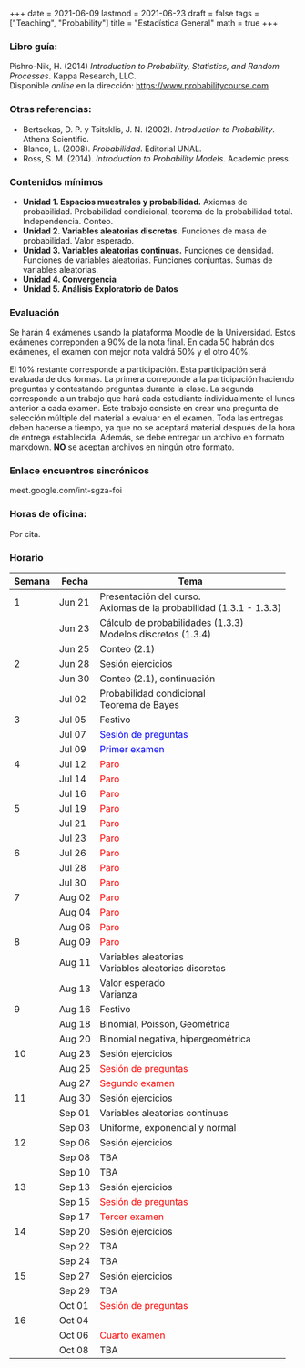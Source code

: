 +++
date      = 2021-06-09
lastmod   = 2021-06-23
draft     = false
tags      = ["Teaching", "Probability"]
title     = "Estadística General"
math      = true
+++

### Libro guía:

Pishro-Nik, H. (2014) *Introduction to Probability, Statistics, and Random Processes*. Kappa Research, LLC. <br>
Disponible *online* en la dirección: https://www.probabilitycourse.com

### Otras referencias:

+ Bertsekas, D. P. y Tsitsklis, J. N. (2002). *Introduction to Probability*. Athena Scientific.
+ Blanco, L. (2008). *Probabilidad*. Editorial UNAL.
+ Ross, S. M. (2014). *Introduction to Probability Models*. Academic press.

### Contenidos mínimos

+ **Unidad 1. Espacios muestrales y probabilidad.** Axiomas de probabilidad. Probabilidad condicional, teorema de la probabilidad total. Independencia. Conteo.
+ **Unidad 2. Variables aleatorias discretas.** Funciones de masa de probabilidad.  Valor esperado. 
+ **Unidad 3. Variables aleatorias continuas.** Funciones de densidad. Funciones de variables aleatorias. Funciones conjuntas. Sumas de variables aleatorias.
+ **Unidad 4. Convergencia**
+ **Unidad 5. Análisis Exploratorio de Datos**

### Evaluación

Se harán 4 exámenes usando la plataforma Moodle de la Universidad. Estos exámenes correponden a 90% de la nota final. En cada 50 habrán dos exámenes, el examen con mejor nota valdrá 50% y el otro 40%.

El 10% restante corresponde a participación. Esta participación será evaluada de dos formas. La primera correponde a la participación haciendo preguntas y contestando preguntas durante la clase. La segunda corresponde a un trabajo que hará cada estudiante individualmente el lunes anterior a cada examen. Este trabajo consiste en crear una pregunta de selección múltiple del material a evaluar en el examen. Toda las entregas deben hacerse a tiempo, ya que no se aceptará material después de la hora de entrega establecida. Además, se debe entregar un archivo en formato markdown. **NO** se aceptan archivos en ningún otro formato.

### Enlace encuentros sincrónicos

meet.google.com/int-sgza-foi


### Horas de oficina: 

Por cita.

### Horario

Semana | Fecha | Tema
---| ---| ---
1  | Jun 21 | Presentación del curso. <br> Axiomas de la probabilidad (1.3.1 - 1.3.3)
&nbsp; | Jun 23 | Cálculo de probabilidades (1.3.3) <br> Modelos discretos (1.3.4)
&nbsp; | Jun 25 | Conteo (2.1)
2  | Jun 28 | Sesión ejercicios
&nbsp; | Jun 30 | Conteo (2.1), continuación
&nbsp; | Jul 02 | Probabilidad condicional <br> Teorema de Bayes
3  | Jul 05 | Festivo
&nbsp; | Jul 07 | <font color="blue">Sesión de preguntas</font> 
&nbsp; | Jul 09 | <font color="blue">Primer examen</font> 
4  | Jul 12 | <font color="red">Paro</font> 
&nbsp; | Jul 14 | <font color="red">Paro</font> 
&nbsp; | Jul 16 | <font color="red">Paro</font> 
5  | Jul 19 | <font color="red">Paro</font> 
&nbsp; | Jul 21 | <font color="red">Paro</font> 
&nbsp; | Jul 23 | <font color="red">Paro</font> 
6  | Jul 26 | <font color="red">Paro</font> 
&nbsp; | Jul 28 | <font color="red">Paro</font> 
&nbsp; | Jul 30 | <font color="red">Paro</font> 
7  | Aug 02 | <font color="red">Paro</font> 
&nbsp; | Aug 04 | <font color="red">Paro</font> 
&nbsp; | Aug 06 | <font color="red">Paro</font> 
8  | Aug 09 | <font color="red">Paro</font> 
&nbsp; | Aug 11 | Variables aleatorias <br> Variables aleatorias discretas
&nbsp; | Aug 13 | Valor esperado <br> Varianza
9  | Aug 16 | Festivo
&nbsp; | Aug 18 | Binomial, Poisson, Geométrica
&nbsp; | Aug 20 | Binomial negativa, hipergeométrica
10  | Aug 23 | Sesión ejercicios
&nbsp; | Aug 25 | <font color="red">Sesión de preguntas</font> 
&nbsp; | Aug 27 | <font color="red">Segundo examen</font> 
11  | Aug 30 | Sesión ejercicios
&nbsp; | Sep 01 | Variables aleatorias continuas
&nbsp; | Sep 03 | Uniforme, exponencial y normal
12  | Sep 06 | Sesión ejercicios
&nbsp; | Sep 08 | TBA
&nbsp; | Sep 10 | TBA
13  | Sep 13 | Sesión ejercicios
&nbsp; | Sep 15 | <font color="red">Sesión de preguntas</font> 
&nbsp; | Sep 17 | <font color="red">Tercer examen</font> 
14  | Sep 20 | Sesión ejercicios
&nbsp; | Sep 22 | TBA
&nbsp; | Sep 24 | TBA
15  | Sep 27 | Sesión ejercicios
&nbsp; | Sep 29 | TBA
&nbsp; | Oct 01 | <font color="red">Sesión de preguntas</font> 
16  | Oct 04 | &nbsp;
&nbsp; | Oct 06 | <font color="red">Cuarto examen</font> 
&nbsp; | Oct 08 | TBA

